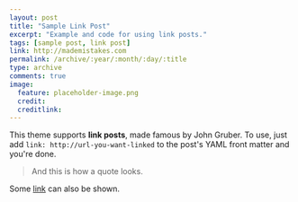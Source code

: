 ```yaml
---
layout: post
title: "Sample Link Post"
excerpt: "Example and code for using link posts."
tags: [sample post, link post]
link: http://mademistakes.com
permalink: /archive/:year/:month/:day/:title
type: archive
comments: true
image:
  feature: placeholder-image.png
  credit:
  creditlink:
---
```


This theme supports **link posts**, made famous by John Gruber. To use, just add `link: http://url-you-want-linked` to the post's YAML front matter and you're done.

> And this is how a quote looks.

Some [link](http://www.mademistakes.com) can also be shown.
